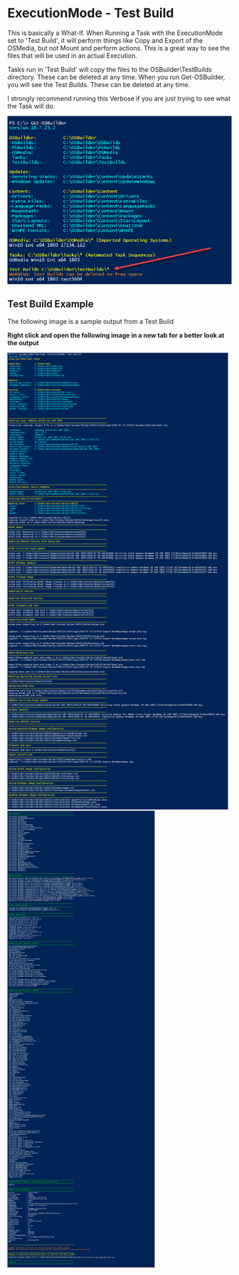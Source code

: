 # ExecutionMode - Test Build

This is basically a What-If. When Running a Task with the ExecutionMode set to 'Test Build', it will perform things like Copy and Export of the OSMedia, but not Mount and perform actions. This is a great way to see the files that will be used in an actual Execution.

Tasks run in 'Test Build' will copy the files to the OSBuilder\TestBuilds directory. These can be deleted at any time. When you run Get-OSBuilder, you will see the Test Builds. These can be deleted at any time.

I strongly recommend running this Verbose if you are just trying to see what the Task will do.

![](../../.gitbook/assets/2018-07-23_23-49-52.png)

## Test Build Example

The following image is a sample output from a Test Build

**Right click and open the following image in a new tab for a better look at the output**

![](../../.gitbook/assets/2018-07-23_23-46-32.png)![](../../.gitbook/assets/2018-07-23_23-46-32b.png)

